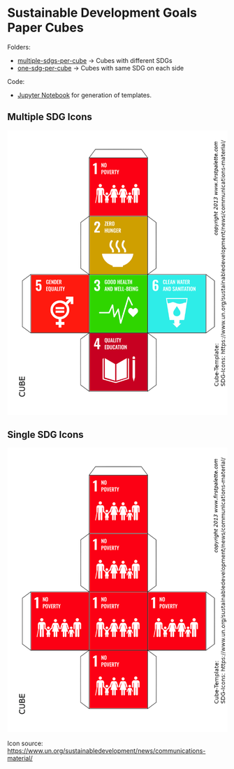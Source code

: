 # Sustainable Development Goals Paper Cubes

Folders:
* [multiple-sdgs-per-cube](multiple-sdgs-per-cube) -> Cubes with different SDGs
* [one-sdg-per-cube](one-sdg-per-cube) -> Cubes with same SDG on each side

Code:
* [Jupyter Notebook](Generate-Cube-Templates.ipynb) for generation of templates.

## Multiple SDG Icons
![Multiple SDG icons per cube](multiple-sdgs-per-cube/1.png "Multiple SDGs per Cube")

## Single SDG Icons
![Single SDG icon per cube](one-sdg-per-cube/1.png "Single SDG per Cube")


Icon source: https://www.un.org/sustainabledevelopment/news/communications-material/

